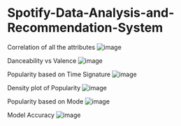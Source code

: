 # Spotify-Data-Analysis-and-Recommendation-System

Correlation of all the attributes
![image](https://user-images.githubusercontent.com/56641770/167856750-f5ebbbeb-8136-4665-afe6-66d57d1be9e6.png)

Danceability vs Valence
![image](https://user-images.githubusercontent.com/56641770/167856990-4d33f772-cb88-47d3-9cf1-8916a1bbc227.png)

Popularity based on Time Signature
![image](https://user-images.githubusercontent.com/56641770/167857170-485faa0e-6999-422a-b7ee-64a9a4749e78.png)

Density plot of Popularity
![image](https://user-images.githubusercontent.com/56641770/167857273-d3c6086d-ba57-46fb-bbbc-bd3621e590a8.png)

Popularity based on Mode
![image](https://user-images.githubusercontent.com/56641770/167857373-7779aed9-76ac-4364-8f6a-9a85d36d575f.png)

Model Accuracy
![image](https://user-images.githubusercontent.com/56641770/167857433-e1f6f77e-ee97-4907-8be4-5957def84e29.png)
